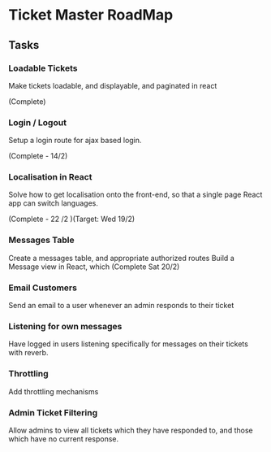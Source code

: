 Ticket Master RoadMap
==================

Tasks
-----

### Loadable Tickets

Make tickets loadable, and displayable, and paginated in react

(Complete)

### Login / Logout

Setup a login route for ajax based login.

(Complete -  14/2)


### Localisation in React

Solve how to get localisation onto the front-end, so that a single page React app can switch languages.

(Complete - 22 /2 )(Target: Wed 19/2) 

### Messages Table

Create a messages table, and appropriate authorized routes
Build a Message view in React, which
(Complete  Sat 20/2)

### Email Customers

Send an email to a user whenever an admin responds to their ticket

### Listening for own messages

Have logged in users listening specifically for messages on their tickets with reverb.

### Throttling

Add throttling mechanisms

### Admin Ticket Filtering

Allow admins to view all tickets which they have responded to, and those which have no current response.


